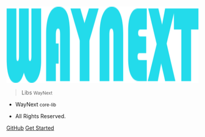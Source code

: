 <p align="center">
  <a href="https://lib.waynext.club">
    <img alt="docsify" src="resources/waynext.png" height="200">
  </a>
</p>

> <middle>Libs</middle> <small>  WayNext</small>

<!-- > SUSTech Application Wiki <small>2019-Fall</small> -->

- WayNext <small> core-lib</small>

- All Rights Reserved.

[GitHub](https://github.com/waynextclub/Core-Lib)
[Get Started](#主页)

<!-- ![](src/_media/background.jpeg)
 -->